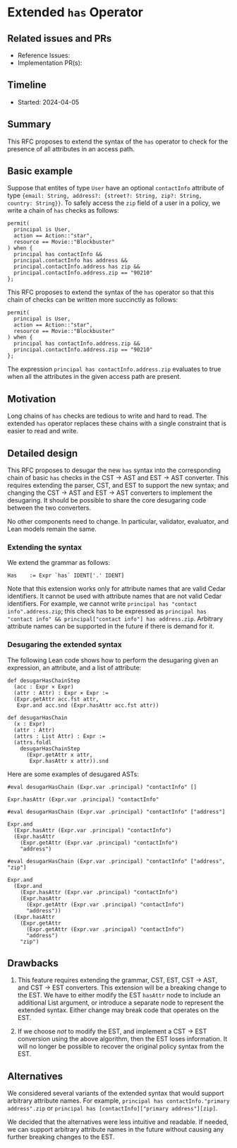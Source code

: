 # Extended `has` Operator

## Related issues and PRs

- Reference Issues:
- Implementation PR(s):

## Timeline

- Started: 2024-04-05

## Summary

This RFC proposes to extend the syntax of the `has` operator to check for the presence of all attributes in an access path.

## Basic example

Suppose that entites of type `User` have an optional `contactInfo` attribute of type `{email: String, address?: {street?: String, zip?: String, country: String}}`. To safely access the `zip` field of a user in a policy, we write a chain of `has` checks as follows:

```
permit(
  principal is User,
  action == Action::"star",
  resource == Movie::"Blockbuster"
) when {
  principal has contactInfo &&
  principal.contactInfo has address &&
  principal.contactInfo.address has zip &&
  principal.contactInfo.address.zip == "90210"
};
```

This RFC proposes to extend the syntax of the `has` operator so that this chain of checks can be written more succinctly as follows:

```
permit(
  principal is User,
  action == Action::"star",
  resource == Movie::"Blockbuster"
) when {
  principal has contactInfo.address.zip &&
  principal.contactInfo.address.zip == "90210"
};
```

The expression `principal has contactInfo.address.zip` evaluates to true when all the attributes in the given access path are present.

## Motivation

Long chains of `has` checks are tedious to write and hard to read. The extended `has` operator replaces these chains with a single constraint that is easier to read and write.

## Detailed design

This RFC proposes to desugar the new `has` syntax into the corresponding chain of basic `has` checks in the CST -> AST and EST -> AST converter.  This requires extending the parser, CST, and EST to support the new syntax; and changing the CST -> AST and EST -> AST converters to implement the desugaring. It should be possible to share the core desugaring code between the two converters.

No other components need to change. In particular, validator, evaluator, and Lean models remain the same.

### Extending the syntax

We extend the grammar as follows:

```
Has    := Expr `has` IDENT['.' IDENT]
```

Note that this extension works only for attribute names that are valid Cedar identifiers. It cannot be used with attribute names that are not valid Cedar identifiers. For example, we cannot write `principal has "contact info".address.zip`; this check has to be expressed as `principal has "contact info" && principal["contact info"] has address.zip`. Arbitrary attribute names can be supported in the future if there is demand for it.

### Desugaring the extended syntax

The following Lean code shows how to perform the desugaring given an expression, an attribute, and a list of attribute:

```
def desugarHasChainStep
  (acc : Expr × Expr)
  (attr : Attr) : Expr × Expr :=
  (Expr.getAttr acc.fst attr,
   Expr.and acc.snd (Expr.hasAttr acc.fst attr))

def desugarHasChain
  (x : Expr)
  (attr : Attr)
  (attrs : List Attr) : Expr :=
  (attrs.foldl
    desugarHasChainStep
      (Expr.getAttr x attr,
       Expr.hasAttr x attr)).snd
```

Here are some examples of desugared ASTs:

```
#eval desugarHasChain (Expr.var .principal) "contactInfo" []

Expr.hasAttr (Expr.var .principal) "contactInfo"

#eval desugarHasChain (Expr.var .principal) "contactInfo" ["address"]

Expr.and
  (Expr.hasAttr (Expr.var .principal) "contactInfo")
  (Expr.hasAttr
    (Expr.getAttr (Expr.var .principal) "contactInfo")
    "address")

#eval desugarHasChain (Expr.var .principal) "contactInfo" ["address", "zip"]

Expr.and
  (Expr.and
    (Expr.hasAttr (Expr.var .principal) "contactInfo")
    (Expr.hasAttr
      (Expr.getAttr (Expr.var .principal) "contactInfo")
      "address"))
  (Expr.hasAttr
    (Expr.getAttr
      (Expr.getAttr (Expr.var .principal) "contactInfo")
      "address")
    "zip")
```


## Drawbacks

1. This feature requires extending the grammar, CST, EST, CST -> AST, and CST -> EST converters. This extension will be a breaking change to the EST. We have to either modify the EST `hasAttr` node to include an additional List argument, or introduce a separate node to represent the extended syntax. Either change may break code that operates on the EST.

2. If we choose _not_ to modify the EST, and implement a CST -> EST conversion using the above algorithm, then the EST loses information.  It will no longer be possible to recover the original policy syntax from the EST.

## Alternatives

We considered several variants of the extended syntax that would support arbitrary attribute names. For example, `principal has contactInfo."primary address".zip` or `principal has [contactInfo]["primary address"][zip]`.

We decided that the alternatives were less intuitive and readable. If needed, we can support arbitrary attribute names in the future without causing any further breaking changes to the EST.